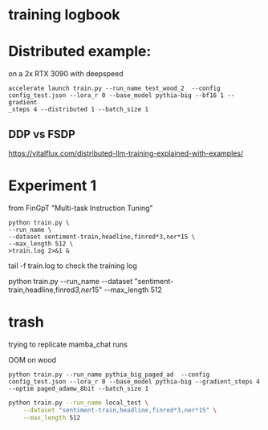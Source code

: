 # training logbook

# Distributed example:

on a 2x RTX 3090 with deepspeed
```
accelerate launch train.py --run_name test_wood_2  --config config_test.json --lora_r 0 --base_model pythia-big --bf16 1 --gradient
_steps 4 --distributed 1 --batch_size 1
```


## DDP vs FSDP
https://vitalflux.com/distributed-llm-training-explained-with-examples/


# Experiment 1

from FinGpT "Multi-task Instruction Tuning"

```
python train.py \
--run_name \ 
--dataset sentiment-train,headline,finred*3,ner*15 \
--max_length 512 \
>train.log 2>&1 &
```
tail -f train.log
to check the training log


 python train.py --run_name --dataset "sentiment-train,headline,finred*3,ner*15" --max_length 512
# trash


trying to replicate mamba_chat runs

OOM on wood
```
python train.py --run_name pythia_big_paged_ad  --config config_test.json --lora_r 0 --base_model pythia-big --gradient_steps 4 --optim paged_adamw_8bit --batch_size 1
```

```sh
python train.py --run_name local_test \
    --dataset "sentiment-train,headline,finred*3,ner*15" \
    --max_length 512 

 ```